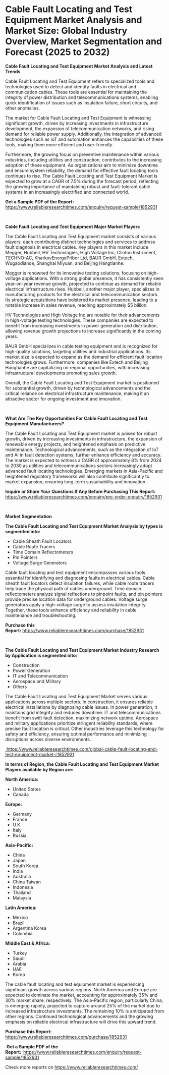 <p><h1>Cable Fault Locating and Test Equipment Market Analysis and Market Size: Global Industry Overview, Market Segmentation and Forecast (2025 to 2032)</h1></p><p><strong>Cable Fault Locating and Test Equipment Market Analysis and Latest Trends</strong></p>
<p><p>Cable Fault Locating and Test Equipment refers to specialized tools and technologies used to detect and identify faults in electrical and communication cables. These tools are essential for maintaining the integrity of power distribution and telecommunications systems, enabling quick identification of issues such as insulation failure, short circuits, and other anomalies. </p><p>The market for Cable Fault Locating and Test Equipment is witnessing significant growth, driven by increasing investments in infrastructure development, the expansion of telecommunication networks, and rising demand for reliable power supply. Additionally, the integration of advanced technologies such as IoT and automation enhances the capabilities of these tools, making them more efficient and user-friendly. </p><p>Furthermore, the growing focus on preventive maintenance within various industries, including utilities and construction, contributes to the increasing adoption of these equipment. As organizations aim to minimize downtime and ensure system reliability, the demand for effective fault locating tools continues to rise. The Cable Fault Locating and Test Equipment Market is expected to grow at a CAGR of 7.5% during the forecast period, reflecting the growing importance of maintaining robust and fault-tolerant cable systems in an increasingly electrified and connected world.</p></p>
<p><strong>Get a Sample PDF of the Report:&nbsp;</strong> <a href="https://www.reliableresearchtimes.com/enquiry/request-sample/1852931?utm_campaign=3227&utm_medium=2&utm_source=Github&utm_content=ia&utm_term=12042025&utm_id=cable-fault-locating-and-test-equipment">https://www.reliableresearchtimes.com/enquiry/request-sample/1852931</a></p>
<p>&nbsp;</p>
<p><strong>Cable Fault Locating and Test Equipment Major Market Players</strong></p>
<p><p>The Cable Fault Locating and Test Equipment market consists of various players, each contributing distinct technologies and services to address fault diagnosis in electrical cables. Key players in this market include Megger, Hubbell, HV Technologies, High Voltage Inc, Clinton Instrument, TECHNO-AC, KharkovEnergoPribor Ltd, BAUR GmbH, Extech, Wugaodiance, Shanghai Miyuan, and Beijing Hangtianhe. </p><p>Megger is renowned for its innovative testing solutions, focusing on high-voltage applications. With a strong global presence, it has consistently seen year-on-year revenue growth, projected to continue as demand for reliable electrical infrastructure rises. Hubbell, another major player, specializes in manufacturing products for the electrical and telecommunication sectors. Its strategic acquisitions have bolstered its market presence, leading to a notable increase in sales revenue, reaching approximately $5 billion.</p><p>HV Technologies and High Voltage Inc are notable for their advancements in high-voltage testing technologies. These companies are expected to benefit from increasing investments in power generation and distribution, allowing revenue growth projections to increase significantly in the coming years. </p><p>BAUR GmbH specializes in cable testing equipment and is recognized for high-quality solutions, targeting utilities and industrial applications. Its market size is expected to expand as the demand for efficient fault location technologies grows. Furthermore, companies like Extech and Beijing Hangtianhe are capitalizing on regional opportunities, with increasing infrastructural developments promoting sales growth.</p><p>Overall, the Cable Fault Locating and Test Equipment market is positioned for substantial growth, driven by technological advancements and the critical reliance on electrical infrastructure maintenance, making it an attractive sector for ongoing investment and innovation.</p></p>
<p>&nbsp;</p>
<p><strong>What Are The Key Opportunities For Cable Fault Locating and Test Equipment Manufacturers?</strong></p>
<p><p>The Cable Fault Locating and Test Equipment market is poised for robust growth, driven by increasing investments in infrastructure, the expansion of renewable energy projects, and heightened emphasis on predictive maintenance. Technological advancements, such as the integration of IoT and AI in fault detection systems, further enhance efficiency and accuracy. The market is expected to witness a CAGR of approximately 8% from 2024 to 2030 as utilities and telecommunications sectors increasingly adopt advanced fault locating technologies. Emerging markets in Asia-Pacific and heightened regulatory frameworks will also contribute significantly to market expansion, ensuring long-term sustainability and innovation.</p></p>
<p><strong>Inquire or Share Your Questions If Any Before Purchasing This Report:</strong> <a href="https://www.reliableresearchtimes.com/enquiry/pre-order-enquiry/1852931?utm_campaign=3227&utm_medium=2&utm_source=Github&utm_content=ia&utm_term=12042025&utm_id=cable-fault-locating-and-test-equipment">https://www.reliableresearchtimes.com/enquiry/pre-order-enquiry/1852931</a></p>
<p>&nbsp;</p>
<p><strong>Market Segmentation</strong></p>
<p><strong>The Cable Fault Locating and Test Equipment Market Analysis by types is segmented into:</strong></p>
<p><ul><li>Cable Sheath Fault Locators</li><li>Cable Route Tracers</li><li>Time Domain Reflectometers</li><li>Pin Pointers</li><li>Voltage Surge Generators</li></ul></p>
<p><p>Cable fault locating and test equipment encompasses various tools essential for identifying and diagnosing faults in electrical cables. Cable sheath fault locators detect insulation failures, while cable route tracers help trace the physical path of cables underground. Time domain reflectometers analyze signal reflections to pinpoint faults, and pin pointers provide precise location data for underground cables. Voltage surge generators apply a high-voltage surge to assess insulation integrity. Together, these tools enhance efficiency and reliability in cable maintenance and troubleshooting.</p></p>
<p><strong>Purchase this Report:&nbsp;</strong><a href="https://www.reliableresearchtimes.com/purchase/1852931?utm_campaign=3227&utm_medium=2&utm_source=Github&utm_content=ia&utm_term=12042025&utm_id=cable-fault-locating-and-test-equipment">https://www.reliableresearchtimes.com/purchase/1852931</a></p>
<p>&nbsp;</p>
<p><strong>The Cable Fault Locating and Test Equipment Market Industry Research by Application is segmented into:</strong></p>
<p><ul><li>Construction</li><li>Power Generation</li><li>IT and Telecommunication</li><li>Aerospace and Military</li><li>Others</li></ul></p>
<p><p>The Cable Fault Locating and Test Equipment Market serves various applications across multiple sectors. In construction, it ensures reliable electrical installations by diagnosing cable issues. In power generation, it maintains grid integrity and reduces downtime. IT and telecommunications benefit from swift fault detection, maximizing network uptime. Aerospace and military applications prioritize stringent reliability standards, where precise fault location is critical. Other industries leverage this technology for safety and efficiency, ensuring optimal performance and minimizing disruptions across diverse environments.</p></p>
<p><a href="https://www.reliableresearchtimes.com/global-cable-fault-locating-and-test-equipment-market-r1852931?utm_campaign=3227&utm_medium=2&utm_source=Github&utm_content=ia&utm_term=12042025&utm_id=cable-fault-locating-and-test-equipment">&nbsp;https://www.reliableresearchtimes.com/global-cable-fault-locating-and-test-equipment-market-r1852931</a></p>
<p><strong>In terms of Region, the Cable Fault Locating and Test Equipment Market Players available by Region are:</strong></p>
<p>
    <p> <strong> North America: </strong>
        <ul>
            <li>United States</li>
            <li>Canada</li>
        </ul>
        </p> 
    <p> <strong> Europe: </strong>
        <ul>
            <li>Germany</li>
            <li>France</li>
            <li>U.K.</li>
            <li>Italy</li>
            <li>Russia</li>
        </ul>
        </p> 
    <p> <strong> Asia-Pacific: </strong>
        <ul>
            <li>China</li>
            <li>Japan</li>
            <li>South Korea</li>
            <li>India</li>
            <li>Australia</li>
            <li>China Taiwan</li>
            <li>Indonesia</li>
            <li>Thailand</li>
            <li>Malaysia</li>
        </ul>
        </p> 
    <p> <strong> Latin America: </strong>
        <ul>
            <li>Mexico</li>
            <li>Brazil</li>
            <li>Argentina Korea</li>
            <li>Colombia</li>
        </ul>
        </p> 
    <p> <strong> Middle East & Africa: </strong>
        <ul>
            <li>Turkey</li>
            <li>Saudi</li>
            <li>Arabia</li>
            <li>UAE</li>
            <li>Korea</li>
        </ul>
    </p>
    </p>
<p><p>The cable fault locating and test equipment market is experiencing significant growth across various regions. North America and Europe are expected to dominate the market, accounting for approximately 35% and 30% market share, respectively. The Asia-Pacific region, particularly China, is emerging rapidly, projected to capture around 25% of the market due to increased infrastructure investments. The remaining 10% is anticipated from other regions. Continued technological advancements and the growing emphasis on reliable electrical infrastructure will drive this upward trend.</p></p>
<p><strong>Purchase this Report: </strong><a href="https://www.reliableresearchtimes.com/purchase/1852931?utm_campaign=3227&utm_medium=2&utm_source=Github&utm_content=ia&utm_term=12042025&utm_id=cable-fault-locating-and-test-equipment">https://www.reliableresearchtimes.com/purchase/1852931</a></p>
<p>&nbsp;<strong>Get a Sample PDF of the Report:&nbsp;&nbsp;</strong><a href="https://www.reliableresearchtimes.com/enquiry/request-sample/1852931?utm_campaign=3227&utm_medium=2&utm_source=Github&utm_content=ia&utm_term=12042025&utm_id=cable-fault-locating-and-test-equipment">https://www.reliableresearchtimes.com/enquiry/request-sample/1852931</a></p>
<p><strong></strong></p>
<p>Check more reports on <a href="https://www.reliableresearchtimes.com/?utm_campaign=3227&utm_medium=2&utm_source=Github&utm_content=ia&utm_term=12042025&utm_id=cable-fault-locating-and-test-equipment">https://www.reliableresearchtimes.com/</a></p>